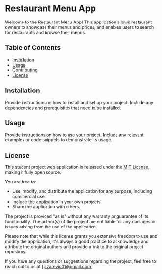 # Restaurant Menu App

Welcome to the Restaurant Menu App! This application allows restaurant owners to showcase their menus and prices, and enables users to search for restaurants and browse their menus.

## Table of Contents

- [Installation](#installation)
- [Usage](#usage)
- [Contributing](#contributing)
- [License](#license)

## Installation

Provide instructions on how to install and set up your project. Include any dependencies and prerequisites that need to be installed.

## Usage

Provide instructions on how to use your project. Include any relevant examples or code snippets to demonstrate its usage.

## License

This student project web application is released under the [MIT License]((https://opensource.org/license/mit/)), making it fully open source.

You are free to:

- Use, modify, and distribute the application for any purpose, including commercial use.
- Include the application in your own projects.
- Share the application with others.

The project is provided "as is" without any warranty or guarantee of its functionality. The author(s) of the project are not liable for any damages or issues arising from the use of the application.

Please note that while this license grants you extensive freedom to use and modify the application, it's always a good practice to acknowledge and attribute the original authors and provide a link to the original project repository.

If you have any questions or suggestions regarding the project, feel free to reach out to us at [jazarevic01@gmail.com].
